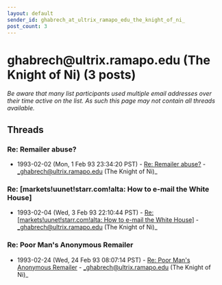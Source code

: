 ```yaml
---
layout: default
sender_id: ghabrech_at_ultrix_ramapo_edu_the_knight_of_ni_
post_count: 3
---
```


# ghabrech<span>@</span>ultrix.ramapo.edu (The Knight of Ni) (3 posts)

_Be aware that many list participants used multiple email addresses over their time active on the list. As such this page may not contain all threads available._

## Threads

### Re: Remailer abuse?
+ 1993-02-02 (Mon, 1 Feb 93 23:34:20 PST) - [Re: Remailer abuse?](/archive/1993/02/a147244d9b61de9eae4c17a815b40d17b322c85259b080d71c1da9b7b116b152) - _ghabrech@ultrix.ramapo.edu (The Knight of Ni)_

### Re:  [markets!uunet!starr.com!alta: How to e-mail the White House]
+ 1993-02-04 (Wed, 3 Feb 93 22:10:44 PST) - [Re:  [markets!uunet!starr.com!alta: How to e-mail the White House]](/archive/1993/02/51cff21a90b03140aa1d1ac1179d2f99604e7c2394fbbfe244833d0494ab0210) - _ghabrech@ultrix.ramapo.edu (The Knight of Ni)_

### Re: Poor Man's Anonymous Remailer
+ 1993-02-24 (Wed, 24 Feb 93 08:07:14 PST) - [Re: Poor Man's Anonymous Remailer](/archive/1993/02/57c7c152df153b1f3328f7019b53b60d9682e253e83f614e93cfd77fe091c2e6) - _ghabrech@ultrix.ramapo.edu (The Knight of Ni)_

